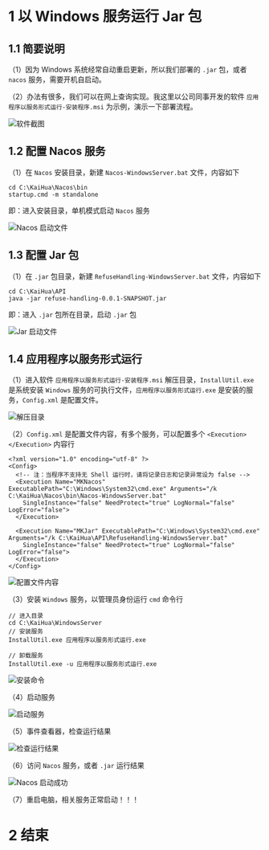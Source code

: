 # 1 以 Windows 服务运行 Jar 包

## 1.1 简要说明

（1）因为 Windows 系统经常自动重启更新，所以我们部署的 `.jar` 包，或者 `nacos` 服务，需要开机自启动。

（2）办法有很多，我们可以在网上查询实现。我这里以公司同事开发的软件 `应用程序以服务形式运行-安装程序.msi` 为示例，演示一下部署流程。

![软件截图](http://image.mktongxue.com/202206/015-01.png)

## 1.2 配置 Nacos 服务

（1）在 `Nacos` 安装目录，新建 `Nacos-WindowsServer.bat` 文件，内容如下
```text
cd C:\KaiHua\Nacos\bin
startup.cmd -m standalone
```
即：进入安装目录，单机模式启动 `Nacos` 服务

![Nacos 启动文件](http://image.mktongxue.com/202206/015-02.png)

## 1.3 配置 Jar 包

（1）在 `.jar` 包目录，新建 `RefuseHandling-WindowsServer.bat` 文件，内容如下
```text
cd C:\KaiHua\API
java -jar refuse-handling-0.0.1-SNAPSHOT.jar
```
即：进入 `.jar` 包所在目录，启动 `.jar` 包

![Jar 启动文件](http://image.mktongxue.com/202206/015-03.png)

## 1.4 应用程序以服务形式运行

（1）进入软件 `应用程序以服务形式运行-安装程序.msi` 解压目录，`InstallUtil.exe` 是系统安装 `Windows` 服务的可执行文件，`应用程序以服务形式运行.exe` 是安装的服务，`Config.xml` 是配置文件。

![解压目录](http://image.mktongxue.com/202206/015-05.png)

（2）`Config.xml` 是配置文件内容，有多个服务，可以配置多个 `<Execution></Execution>` 内容行
```text
<?xml version="1.0" encoding="utf-8" ?>
<Config>
  <!-- 注：当程序不支持无 Shell 运行时，请将记录日志和记录异常设为 false -->
  <Execution Name="MKNacos" ExecutablePath="C:\Windows\System32\cmd.exe" Arguments="/k C:\KaiHua\Nacos\bin\Nacos-WindowsServer.bat"
    SingleInstance="false" NeedProtect="true" LogNormal="false" LogError="false">
  </Execution>

  <Execution Name="MKJar" ExecutablePath="C:\Windows\System32\cmd.exe" Arguments="/k C:\KaiHua\API\RefuseHandling-WindowsServer.bat"
    SingleInstance="false" NeedProtect="true" LogNormal="false" LogError="false">
  </Execution>
</Config>
```

![配置文件内容](http://image.mktongxue.com/202206/015-06.png)

（3）安装 `Windows` 服务，以管理员身份运行 `cmd` 命令行
```text
// 进入目录
cd C:\KaiHua\WindowsServer
// 安装服务
InstallUtil.exe 应用程序以服务形式运行.exe

// 卸载服务
InstallUtil.exe -u 应用程序以服务形式运行.exe
```

![安装命令](http://image.mktongxue.com/202206/015-07.png)

（4）启动服务

![启动服务](http://image.mktongxue.com/202206/015-08.png)

（5）事件查看器，检查运行结果

![检查运行结果](http://image.mktongxue.com/202206/015-09.png)

（6）访问 `Nacos` 服务，或者 `.jar` 运行结果

![Nacos 启动成功](http://image.mktongxue.com/202206/015-10.png)

（7）重启电脑，相关服务正常启动！！！


# 2 结束
